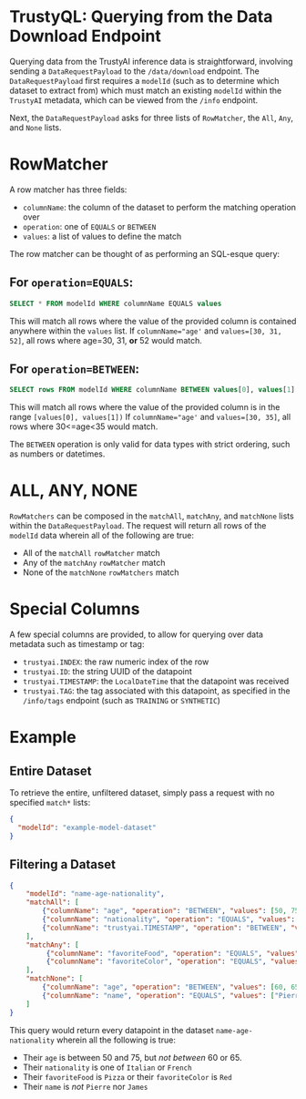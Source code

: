 # TrustyQL: Querying from the Data Download Endpoint
Querying data from the TrustyAI inference data is straightforward, involving sending a `DataRequestPayload`
to the `/data/download` endpoint. The `DataRequestPayload` first requires a `modelId` (such as to determine which dataset to extract from)
which must match an existing `modelId` within the `TrustyAI` metadata, which can be viewed from the `/info` endpoint.

Next, the `DataRequestPayload` asks for three lists of `RowMatcher`, the `All`, `Any`, and `None` lists. 

# RowMatcher
A row matcher has three fields:
 * `columnName`: the column of the dataset to perform the matching operation over
 * `operation`: one of `EQUALS` or `BETWEEN`
 * `values`: a list of values to define the match

The row matcher can be thought of as performing an SQL-esque query:

## For `operation=EQUALS`:
```SQL
SELECT * FROM modelId WHERE columnName EQUALS values
```
This will match all rows where the value of the provided column is contained anywhere within the `values` list.
If `columnName="age'` and `values=[30, 31, 52]`, all rows where age=30, 31, **or** 52 would match.

## For `operation=BETWEEN`:
```SQL
SELECT rows FROM modelId WHERE columnName BETWEEN values[0], values[1]
```
This will match all rows where the value of the provided column is in the range `[values[0], values[1])`
If `columnName="age'` and `values=[30, 35]`, all rows where 30<=age<35 would match. 

The `BETWEEN` operation is only valid for data types with strict ordering, such as numbers or datetimes.

# ALL, ANY, NONE
`RowMatchers` can be composed in the `matchAll`, `matchAny`, and `matchNone` lists within the 
`DataRequestPayload`. The request will return all rows of the `modelId` data wherein all of the following are true:

* All of the `matchAll` `rowMatcher` match
* Any of the `matchAny` `rowMatcher` match
* None of the `matchNone` `rowMatchers` match

# Special Columns
A few special columns are provided, to allow for querying over data metadata such as timestamp or tag:

* `trustyai.INDEX`: the raw numeric index of the row
* `trustyai.ID`: the string UUID of the datapoint
* `trustyai.TIMESTAMP`: the `LocalDateTime` that the datapoint was received
* `trustyai.TAG`: the tag associated with this datapoint, as specified in the `/info/tags` endpoint (such as `TRAINING` or `SYNTHETIC`)

# Example
## Entire Dataset
To retrieve the entire, unfiltered dataset, simply pass a request with no specified `match*` lists:
```json
{
  "modelId": "example-model-dataset"
}
```

## Filtering a Dataset
```json
{
    "modelId": "name-age-nationality",
    "matchAll": [ 
        {"columnName": "age", "operation": "BETWEEN", "values": [50, 75]},
        {"columnName": "nationality", "operation": "EQUALS", "values": ["Italian", "French"]},
        {"columnName": "trustyai.TIMESTAMP", "operation": "BETWEEN", "values": ["2023-01-01T00:00:01.00", "French"]}
    ], 
    "matchAny": [ 
         {"columnName": "favoriteFood", "operation": "EQUALS", "values": ["Pizza"]},
         {"columnName": "favoriteColor", "operation": "EQUALS", "values": ["Red"]}
    ],
    "matchNone": [
        {"columnName": "age", "operation": "BETWEEN", "values": [60, 65]},
        {"columnName": "name", "operation": "EQUALS", "values": ["Pierre", "James"]}
    ]
}
```
This query would return every datapoint in the dataset `name-age-nationality` wherein all the following is true:
* Their `age` is between 50 and 75, but *not between* 60 or 65.
* Their `nationality` is one of `Italian` or `French`
* Their `favoriteFood` is `Pizza` or their `favoriteColor` is `Red`
* Their `name` is *not* `Pierre` nor `James`
